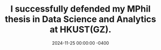 ---
title: "I successfully defended my MPhil thesis in Data Science and Analytics at HKUST(GZ)."
date: 2024-11-25 00:00:00 -0400
---